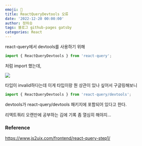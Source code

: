 ```yaml
---
emoji: 🔮
title: ReactQueryDevtools 오류
date: '2022-12-20 00:00:00'
author: 정하승
tags: 블로그 github-pages gatsby
categories: React
---
```


react-query에서 devtools를 사용하기 위해

```js
import { ReactQueryDevtools } from 'react-query';
```

처럼 import 했는데,

<img src='../../../assets/reactquerydevtools.png' />

타입이 invalid하다는데 이게 타입이랑 뭔 상관이 있나 싶어서 구글링해보니

```js
import { ReactQueryDevtools } from 'react-query/devtools';
```

devtools가 react-query/devtools 패키지에 포함되어 있다고 한다.

리액트쿼리 오랜만에 공부하는 김에 기록 좀 열심히 해야지...

### Reference

https://www.js2uix.com/frontend/react-query-step1/
